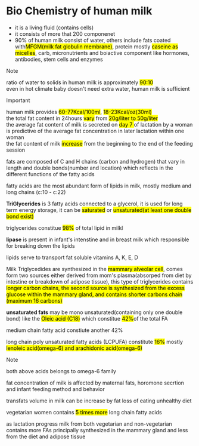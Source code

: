 # Bio Chemistry of human milk
- it is a living fluid (contains cells)
- it consists of more that 200 componenet
- 90% of human milk consist of water, others include fats coated with<mark>MFGM(milk fat globulin membrane)</mark>, protein mostly <mark>caseine as micelles</mark>, carb, micronutrients and boiactive component like hormones, antibodies, stem cells and enzymes

> [!NOTE]
> ratio of water to solids in human milk is approximately <mark>90:10</mark>\
> even in hot climate baby doesn't need extra water, human milk is sufficient

> [!IMPORTANT]
> human milk provides <mark>60-77Kcal/100ml</mark>, <mark>18-23Kcal/oz(30ml)</mark>\
> the total fat content in 24hours <mark>vary</mark> from <mark>20g/liter to 50g/liter</mark>\
> the average fat content of milk is secreted on <mark>day 7 </mark>of lactation by a woman is predictive of the average fat concentration in later lactation within one woman\
> the fat content of milk <mark>increase</mark> from the beginning to the end of the feeding session

fats are composed of C and H chains (carbon and hydrogen) that vary in length and double bonds(number and location) which reflects in the different functions of the fatty acids

fatty acids are the most abundant form of lipids in milk, mostly medium and long chains (c:10 - c:22)

**TriGlycerides** is 3 fatty acids connected to a glycerol, it is used for long term energy storage, it can be <mark>saturated</mark> or <mark>unsaturated(at least one double bond exist)</mark>

triglycerides constitue <mark>98%</mark> of total lipid in milkl

**lipase** is present in infant's intenstine and in breast milk which responsible for breaking down the lipids

lipids serve to transport fat soluble vitamins <makr>A, K, E, D</mark>

Milk Triglycedides are synthesized in the <mark>mammary alveolar cell</mark>, comes form two sources either derived from mom's plasma(absorped from diet by intestine or breakdown of adipose tissue), this type of triglycerides contains <mark>longer carbon chains</makr>, the second source is synthesized from the excess glucose within the mammary gland, and contains shorter carbons chain <mark>(maximum 16 carbons)</mark>

**unsaturated fats** may be mono unsaturated(containing only one double bond) like the <mark>Oleic acid (C18)</mark> which constitue <mark>42%</mark>of the total FA

medium chain fatty acid constiute another 42%

long chain poly unsaturated fatty acids (LCPUFA) constitute <mark>16%</mark> mostly <mark>lenoleic acid(omega-6) and arachidonic acid(omega-6)</mark>

> [!NOTE]
> both above acids belongs to omega-6 family

fat concentration of milk is affected by maternal fats, horomone secrtion and infant feeding method and behavior

transfats volume in milk can be increase by fat loss of eating unhealthy diet

vegetarian women contains <mark>5 times more</mark> long chain fatty acids

as lactation progress milk from both vegetarian and non-vegetarian contains more FAs principally synthesized in the mammary gland and less from the diet and adipose tissue